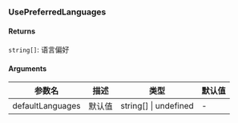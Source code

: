 ### UsePreferredLanguages

#### Returns
`string[]`: 语言偏好

#### Arguments
|参数名|描述|类型|默认值|
|---|---|---|---|
|defaultLanguages|默认值|string[] \| undefined |-|